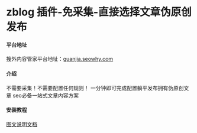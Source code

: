 # zblog 插件-免采集-直接选择文章伪原创发布

#### 平台地址
搜外内容管家平台地址：<a href="https://guanjia.seowhy.com">guanjia.seowhy.com</a>
#### 介绍
不需要采集！不需要配置任何规则！ 一分钟即可完成配置躺平发布拥有伪原创文章 seo必备一站式文章内容方案

#### 安装教程
<a href="https://www.seowhy.com/a/2091.html">图文说明文档</a>
